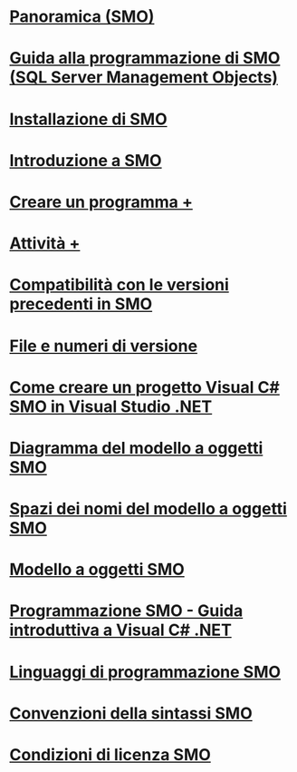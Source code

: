 # [Panoramica (SMO)](overview-smo.md)
# [Guida alla programmazione di SMO (SQL Server Management Objects)](sql-server-management-objects-smo-programming-guide.md)
# [Installazione di SMO](installing-smo.md)
# [Introduzione a SMO](getting-started-in-smo.md)
# [Creare un programma +](../../relational-databases/server-management-objects-smo/create-program/calling-methods.md)
# [Attività +](../../relational-databases/server-management-objects-smo/tasks/backing-up-and-restoring-databases-and-transaction-logs.md)
# [Compatibilità con le versioni precedenti in SMO](backward-compatibility-in-smo.md)
# [File e numeri di versione](files-and-version-numbers.md)
# [Come creare un progetto Visual C# SMO in Visual Studio .NET](how-to-create-a-visual-csharp-smo-project-in-visual-studio-net.md)
# [Diagramma del modello a oggetti SMO](smo-object-model-diagram.md)
# [Spazi dei nomi del modello a oggetti SMO](smo-object-model-namespaces.md)
# [Modello a oggetti SMO](smo-object-model.md)
# [Programmazione SMO - Guida introduttiva a Visual C# .NET](smo-programming-getting-started-in-visual-csharp-net.md)
# [Linguaggi di programmazione SMO](smo-programming-languages.md)
# [Convenzioni della sintassi SMO](smo-syntax-conventions.md)
# [Condizioni di licenza SMO](smo-license-terms.md)
